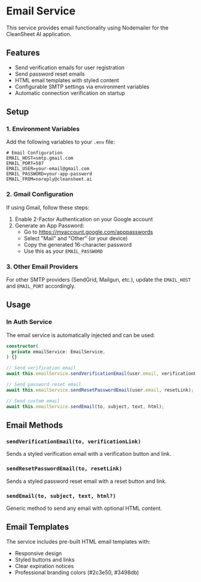 # Email Service

This service provides email functionality using Nodemailer for the CleanSheet AI application.

## Features

- Send verification emails for user registration
- Send password reset emails
- HTML email templates with styled content
- Configurable SMTP settings via environment variables
- Automatic connection verification on startup

## Setup

### 1. Environment Variables

Add the following variables to your `.env` file:

```env
# Email Configuration
EMAIL_HOST=smtp.gmail.com
EMAIL_PORT=587
EMAIL_USER=your-email@gmail.com
EMAIL_PASSWORD=your-app-password
EMAIL_FROM=noreply@cleansheet.ai
```

### 2. Gmail Configuration

If using Gmail, follow these steps:

1. Enable 2-Factor Authentication on your Google account
2. Generate an App Password:
   - Go to https://myaccount.google.com/apppasswords
   - Select "Mail" and "Other" (or your device)
   - Copy the generated 16-character password
   - Use this as your `EMAIL_PASSWORD`

### 3. Other Email Providers

For other SMTP providers (SendGrid, Mailgun, etc.), update the `EMAIL_HOST` and `EMAIL_PORT` accordingly.

## Usage

### In Auth Service

The email service is automatically injected and can be used:

```typescript
constructor(
  private emailService: EmailService,
) {}

// Send verification email
await this.emailService.sendVerificationEmail(user.email, verificationLink);

// Send password reset email
await this.emailService.sendResetPasswordEmail(user.email, resetLink);

// Send custom email
await this.emailService.sendEmail(to, subject, text, html);
```

## Email Methods

### `sendVerificationEmail(to, verificationLink)`
Sends a styled verification email with a verification button and link.

### `sendResetPasswordEmail(to, resetLink)`
Sends a styled password reset email with a reset button and link.

### `sendEmail(to, subject, text, html?)`
Generic method to send any email with optional HTML content.

## Email Templates

The service includes pre-built HTML email templates with:
- Responsive design
- Styled buttons and links
- Clear expiration notices
- Professional branding colors (#2c3e50, #3498db)

